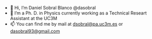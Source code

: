 - 👋 Hi, I’m Daniel Sobral Blanco @dasobral
- 👀 I’m a Ph. D. in Physics currently working as a Technical Researt Assistant at the UC3M
- 📫 You can find me by mail at dsobral@pa.uc3m.es or dasobral93@gmail.com

<!---
dasobral/dasobral is a ✨ special ✨ repository because its `README.md` (this file) appears on your GitHub profile.
You can click the Preview link to take a look at your changes.
--->
